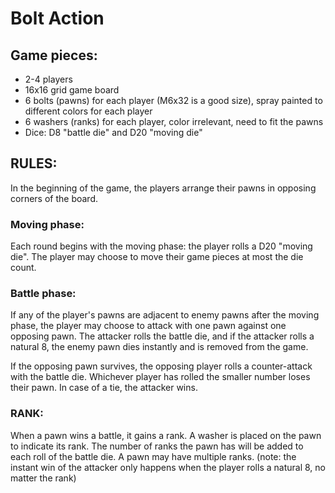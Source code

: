 # Bolt Action

## Game pieces:
- 2-4 players
- 16x16 grid game board
- 6 bolts (pawns) for each player (M6x32 is a good size), spray painted to different colors for each player
- 6 washers (ranks) for each player, color irrelevant, need to fit the pawns
- Dice: D8 "battle die" and D20 "moving die"

## RULES:

In the beginning of the game, the players arrange their pawns in opposing corners of the board.

### Moving phase:
Each round begins with the moving phase: the player rolls a D20 "moving die". The player may choose to move their game pieces at most the die count.

### Battle phase:
If any of the player's pawns are adjacent to enemy pawns after the moving phase, the player may choose to attack with one pawn against one opposing pawn. The attacker rolls the battle die, and if the attacker rolls a natural 8, the enemy pawn dies instantly and is removed from the game.

If the opposing pawn survives, the opposing player rolls a counter-attack with the battle die. Whichever player has rolled the smaller number loses their pawn. In case of a tie, the attacker wins.

### RANK:
When a pawn wins a battle, it gains a rank. A washer is placed on the pawn to indicate its rank. The number of ranks the pawn has will be added to each roll of the battle die. A pawn may have multiple ranks. (note: the instant win of the attacker only happens when the player rolls a natural 8, no matter the rank)
